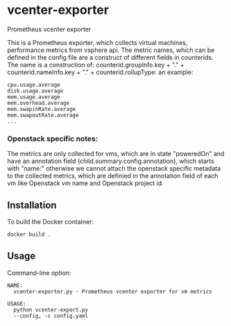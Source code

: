 # vcenter-exporter
Prometheus vcenter exporter


This is a Prometheus exporter, which collects virtual machines, performance metrics from vsphere api. 
The metric names, which can be defined in the config file are a construct of different fields in counterids.
The name is a construction of: counterid.groupInfo.key + "." + counterid.nameInfo.key + "." + counterid.rollupType:
an example:

```
cpu.usage.average
disk.usage.average
mem.usage.average
mem.overhead.average
mem.swapinRate.average
mem.swapoutRate.average
...
```

### Openstack specific notes:
The metrics are only collected for vms, which are in state "poweredOn" and have an annotation field (child.summary.config.annotation), which starts with "name:" otherwise
we cannot attach the openstack specific metadata to the collected metrics, which are definied in the annotation field of each vm like Openstack vm name and Openstack project id.



## Installation


To build the Docker container:

```bash
docker build .
```

## Usage

Command-line option:

```
NAME:
  vcenter-exporter.py - Prometheus vcenter exporter for vm metrics

USAGE:
  python vcenter-export.py
  --config, -c config.yaml
```
